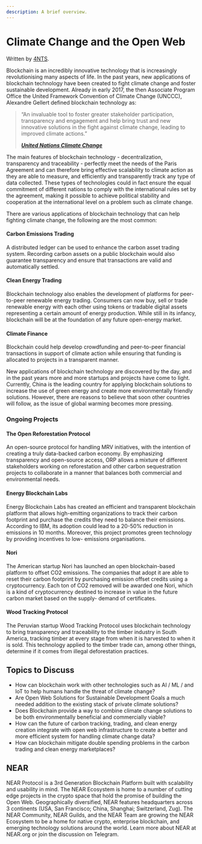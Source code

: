 ```yaml
---
description: A brief overview.
---
```


# Climate Change and the Open Web

Written by [4NTS](https://nearguilds.com/documentation/).&#x20;

Blockchain is an incredibly innovative technology that is increasingly revolutionising many aspects of life. In the past years, new applications of blockchain technology have been created to fight climate change and foster sustainable development. Already in early 2017, the then Associate Program Office the United Framework Convention of Climate Change (UNCCC), Alexandre Gellert defined blockchain technology as:

> “An invaluable tool to foster greater stakeholder participation, transparency and engagement and help bring trust and new innovative solutions in the fight against climate change, leading to improved climate actions.”&#x20;
>
> __[_United Nations Climate Change_](https://unfccc.int/news/how-blockchain-technology-could-boost-climate-action)__

The main features of blockchain technology - decentralization, transparency and traceability - perfectly meet the needs of the Paris Agreement and can therefore bring effective scalability to climate action as they are able to measure, and efficiently and transparently track any type of data collected. These types of technologies could in fact ensure the equal commitment of different nations to comply with the international rules set by the agreement, making it possible to achieve political stability and cooperation at the international level on a problem such as climate change.&#x20;

There are various applications of blockchain technology that can help fighting climate change, the following are the most common:

#### Carbon Emissions Trading&#x20;

A distributed ledger can be used to enhance the carbon asset trading system. Recording carbon assets on a public blockchain would also guarantee transparency and ensure that transactions are valid and automatically settled.

#### Clean Energy Trading&#x20;

Blockchain technology also enables the development of platforms for peer-to-peer renewable energy trading. Consumers can now buy, sell or trade renewable energy with each other using tokens or tradable digital assets representing a certain amount of energy production. While still in its infancy, blockchain will be at the foundation of any future open-energy market.

#### Climate Finance&#x20;

Blockchain could help develop crowdfunding and peer-to-peer financial transactions in support of climate action while ensuring that funding is allocated to projects in a transparent manner.

New applications of blockchain technology are discovered by the day, and in the past years more and more startups and projects have come to light. Currently, China is the leading country for applying blockchain solutions to increase the use of green energy and create more environmentally friendly solutions. However, there are reasons to believe that soon other countries will follow, as the issue of global warming becomes more pressing.

### Ongoing Projects

#### The Open Reforestation Protocol&#x20;

An open-source protocol for handling MRV initiatives, with the intention of creating a truly data-backed carbon economy. By emphasizing transparency and open-source access, ORP allows a mixture of different stakeholders working on reforestation and other carbon sequestration projects to collaborate in a manner that balances both commercial and environmental needs.

#### Energy Blockchain Labs&#x20;

Energy Blockchain Labs has created an efficient and transparent blockchain platform that allows high-emitting organizations to track their carbon footprint and purchase the credits they need to balance their emissions. According to IBM, its adoption could lead to a 20-50% reduction in emissions in 10 months. Moreover, this project promotes green technology by providing incentives to low- emissions organisations.

#### Nori

The American startup Nori has launched an open blockchain-based platform to offset CO2 emissions. The companies that adopt it are able to reset their carbon footprint by purchasing emission offset credits using a cryptocurrency. Each ton of CO2 removed will be awarded one Nori, which is a kind of cryptocurrency destined to increase in value in the future carbon market based on the supply- demand of certificates.

#### Wood Tracking Protocol&#x20;

The Peruvian startup Wood Tracking Protocol uses blockchain technology to bring transparency and traceability to the timber industry in South America, tracking timber at every stage from when it is harvested to when it is sold. This technology applied to the timber trade can, among other things, determine if it comes from illegal deforestation practices.

## Topics to Discuss

* How can blockchain work with other technologies such as AI / ML / and IoT to help humans handle the threat of climate change?
* Are Open Web Solutions for Sustainable Development Goals a much needed addition to the existing stack of private climate solutions?
* Does Blockchain provide a way to combine climate change solutions to be both environmentally beneficial and commercially viable?
* How can the future of carbon tracking, trading, and clean energy creation integrate with open web infrastructure to create a better and more efficient system for handling climate change data?
* How can blockchain mitigate double spending problems in the carbon trading and clean energy marketplaces?

## NEAR

NEAR Protocol is a 3rd Generation Blockchain Platform built with scalability and usability in mind. The NEAR Ecosystem is home to a number of cutting edge projects in the crypto space that hold the promise of building the Open Web. Geographically diversified, NEAR features headquarters across 3 continents (USA, San Francisco; China, Shanghai; Switzerland, Zug). The NEAR Community, NEAR Guilds, and the NEAR Team are growing the NEAR Ecosystem to be a home for native crypto, enterprise blockchain, and emerging technology solutions around the world. Learn more about NEAR at NEAR.org or join the discussion on Telegram.

